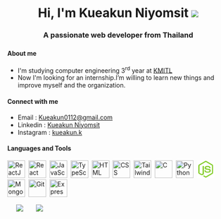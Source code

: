 <h1 align="center">Hi, I'm Kueakun Niyomsit <img src="https://media.giphy.com/media/hvRJCLFzcasrR4ia7z/giphy.gif" width="28"></h1>
<h3 align="center">A passionate web developer from Thailand<h3>

#### About me
- I'm studying computer engineering 3<sup>rd</sup> year at [KMITL](https://ce.kmitl.ac.th/)
- Now I'm looking for an internship.I’m willing to learn new things and improve myself and the organization.

#### Connect with me
- Email : Kueakun0112@gmail.com
- Linkedin : <a href="https://www.linkedin.com/in/kueakun-niyomsit-369457255/" target="_blank" rel="noreferrer">Kueakun Niyomsit</a>
- Instagram : <a href="https://www.instagram.com/kueakun.k/" target="_blank" rel="noreferrer">kueakun.k</a>

#### Languages and Tools
<p>
<img src="https://cdn.jsdelivr.net/gh/devicons/devicon/icons/react/react-original-wordmark.svg" title="ReactJS" height="40" width="40"/>&nbsp;
<img src="https://cdn.jsdelivr.net/gh/devicons/devicon/icons/android/android-original-wordmark.svg" title="React Native" height="40" width="40"/>&nbsp;
<img src="https://cdn.jsdelivr.net/gh/devicons/devicon/icons/javascript/javascript-original.svg" title="JavaScript" height="40" width="40" />&nbsp;
<img src="https://cdn.jsdelivr.net/gh/devicons/devicon/icons/typescript/typescript-original.svg" title="TypeScript" height="40" width="40" />&nbsp;
<img src="https://cdn.jsdelivr.net/gh/devicons/devicon/icons/html5/html5-original.svg" title="HTML" height="40" width="40"/>&nbsp;
<img src="https://cdn.jsdelivr.net/gh/devicons/devicon/icons/css3/css3-original.svg" title="CSS" height="40" width="40"/>&nbsp;
<img src="https://cdn.jsdelivr.net/gh/devicons/devicon/icons/tailwindcss/tailwindcss-plain.svg" title="TailwindCSS" height="40" width="40"/>&nbsp;
<img src="https://cdn.jsdelivr.net/gh/devicons/devicon/icons/c/c-original.svg" title="C" height="40" width="40"/>&nbsp;
<img src="https://cdn.jsdelivr.net/gh/devicons/devicon/icons/python/python-original.svg" title="Python" height="40" width="40"/>&nbsp;
<img src="https://github.com/devicons/devicon/blob/master/icons/nodejs/nodejs-original.svg"  title="nodeJS" alt="nodeJS" width="40" height="40"/>&nbsp;
<img src="https://cdn.jsdelivr.net/gh/devicons/devicon/icons/mongodb/mongodb-original-wordmark.svg" title="MongoDB" height="40" width="40"/>&nbsp;
<img src="https://cdn.jsdelivr.net/gh/devicons/devicon/icons/git/git-original.svg" title="Git" height="40" width="40"/>&nbsp;
<img src="https://cdn.jsdelivr.net/gh/devicons/devicon/icons/express/express-original.svg" title="Express" height="40" width="40"/>
</p>
<div style = "display:flex flex-direction: column">
                <img src='https://github-readme-stats.vercel.app/api?username=Kueakun-K&hide=issues&count_private=true&show_icons=true&theme=bear' style = "padding-left:4%" width= "50%">
                </img>
                <img src='https://github-readme-stats.vercel.app/api/top-langs/?username=Kueakun-K&layout=compact&theme=bear&card_width=350' style="padding-left:5%;" width= "41%">
                </img>
            </div>
